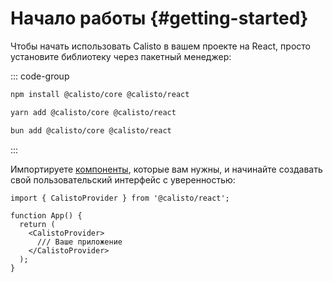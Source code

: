# Начало работы {#getting-started}

Чтобы начать использовать Calisto в вашем проекте на React, просто установите библиотеку через пакетный менеджер:

::: code-group

```sh [npm]
npm install @calisto/core @calisto/react
```

```sh [yarn]
yarn add @calisto/core @calisto/react
```

```sh [bun]
bun add @calisto/core @calisto/react
```

:::

Импортируете [компоненты](/recipes/button), которые вам нужны, и начинайте создавать свой пользовательский интерфейс с уверенностью:

```tsx
import { CalistoProvider } from '@calisto/react';

function App() {
  return (
    <CalistoProvider>
      /// Ваше приложение
    </CalistoProvider>
  );
}
```